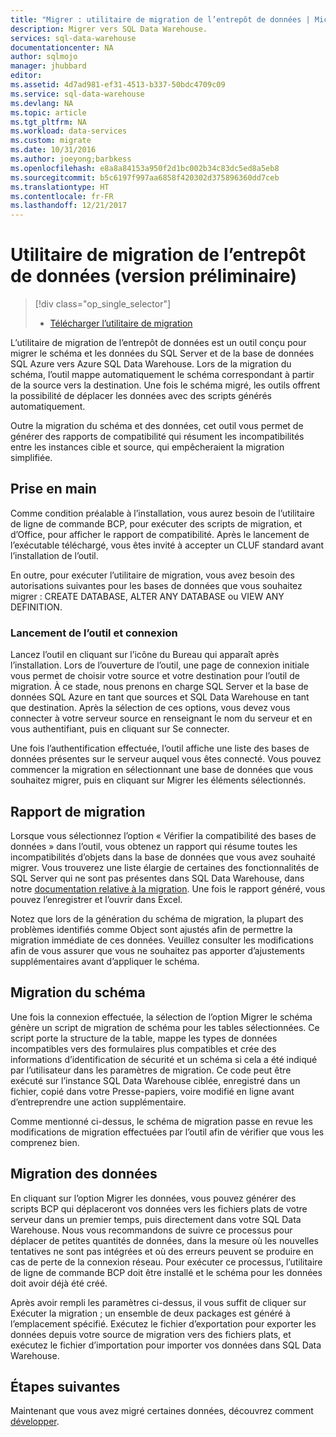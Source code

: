 ```yaml
---
title: "Migrer : utilitaire de migration de l’entrepôt de données | Microsoft Docs"
description: Migrer vers SQL Data Warehouse.
services: sql-data-warehouse
documentationcenter: NA
author: sqlmojo
manager: jhubbard
editor: 
ms.assetid: 4d7ad981-ef31-4513-b337-50bdc4709c09
ms.service: sql-data-warehouse
ms.devlang: NA
ms.topic: article
ms.tgt_pltfrm: NA
ms.workload: data-services
ms.custom: migrate
ms.date: 10/31/2016
ms.author: joeyong;barbkess
ms.openlocfilehash: e8a8a84153a950f2d1bc002b34c83dc5ed8a5eb8
ms.sourcegitcommit: b5c6197f997aa6858f420302d375896360dd7ceb
ms.translationtype: HT
ms.contentlocale: fr-FR
ms.lasthandoff: 12/21/2017
---
```

# <a name="data-warehouse-migration-utility-preview"></a>Utilitaire de migration de l’entrepôt de données (version préliminaire)
> [!div class="op_single_selector"]
> * [Télécharger l’utilitaire de migration][Download Migration Utility]
> 
> 

L’utilitaire de migration de l’entrepôt de données est un outil conçu pour migrer le schéma et les données du SQL Server et de la base de données SQL Azure vers Azure SQL Data Warehouse. Lors de la migration du schéma, l’outil mappe automatiquement le schéma correspondant à partir de la source vers la destination. Une fois le schéma migré, les outils offrent la possibilité de déplacer les données avec des scripts générés automatiquement.

Outre la migration du schéma et des données, cet outil vous permet de générer des rapports de compatibilité qui résument les incompatibilités entre les instances cible et source, qui empêcheraient la migration simplifiée.

## <a name="get-started"></a>Prise en main
Comme condition préalable à l’installation, vous aurez besoin de l’utilitaire de ligne de commande BCP, pour exécuter des scripts de migration, et d’Office, pour afficher le rapport de compatibilité. Après le lancement de l’exécutable téléchargé, vous êtes invité à accepter un CLUF standard avant l’installation de l’outil.

En outre, pour exécuter l’utilitaire de migration, vous avez besoin des autorisations suivantes pour les bases de données que vous souhaitez migrer : CREATE DATABASE, ALTER ANY DATABASE ou VIEW ANY DEFINITION.

### <a name="launching-the-tool-and-connecting"></a>Lancement de l’outil et connexion
Lancez l’outil en cliquant sur l’icône du Bureau qui apparaît après l’installation. Lors de l’ouverture de l’outil, une page de connexion initiale vous permet de choisir votre source et votre destination pour l’outil de migration. À ce stade, nous prenons en charge SQL Server et la base de données SQL Azure en tant que sources et SQL Data Warehouse en tant que destination. Après la sélection de ces options, vous devez vous connecter à votre serveur source en renseignant le nom du serveur et en vous authentifiant, puis en cliquant sur Se connecter.

Une fois l’authentification effectuée, l’outil affiche une liste des bases de données présentes sur le serveur auquel vous êtes connecté. Vous pouvez commencer la migration en sélectionnant une base de données que vous souhaitez migrer, puis en cliquant sur Migrer les éléments sélectionnés.

## <a name="migration-report"></a>Rapport de migration
Lorsque vous sélectionnez l’option « Vérifier la compatibilité des bases de données » dans l’outil, vous obtenez un rapport qui résume toutes les incompatibilités d’objets dans la base de données que vous avez souhaité migrer. Vous trouverez une liste élargie de certaines des fonctionnalités de SQL Server qui ne sont pas présentes dans SQL Data Warehouse, dans notre [documentation relative à la migration][migration documentation]. Une fois le rapport généré, vous pouvez l’enregistrer et l’ouvrir dans Excel.

Notez que lors de la génération du schéma de migration, la plupart des problèmes identifiés comme Object sont ajustés afin de permettre la migration immédiate de ces données. Veuillez consulter les modifications afin de vous assurer que vous ne souhaitez pas apporter d’ajustements supplémentaires avant d’appliquer le schéma.

## <a name="migrate-schema"></a>Migration du schéma
Une fois la connexion effectuée, la sélection de l’option Migrer le schéma génère un script de migration de schéma pour les tables sélectionnées. Ce script porte la structure de la table, mappe les types de données incompatibles vers des formulaires plus compatibles et crée des informations d’identification de sécurité et un schéma si cela a été indiqué par l’utilisateur dans les paramètres de migration. Ce code peut être exécuté sur l’instance SQL Data Warehouse ciblée, enregistré dans un fichier, copié dans votre Presse-papiers, voire modifié en ligne avant d’entreprendre une action supplémentaire.  

Comme mentionné ci-dessus, le schéma de migration passe en revue les modifications de migration effectuées par l’outil afin de vérifier que vous les comprenez bien.  

## <a name="migrate-data"></a>Migration des données
En cliquant sur l’option Migrer les données, vous pouvez générer des scripts BCP qui déplaceront vos données vers les fichiers plats de votre serveur dans un premier temps, puis directement dans votre SQL Data Warehouse. Nous vous recommandons de suivre ce processus pour déplacer de petites quantités de données, dans la mesure où les nouvelles tentatives ne sont pas intégrées et où des erreurs peuvent se produire en cas de perte de la connexion réseau. Pour exécuter ce processus, l’utilitaire de ligne de commande BCP doit être installé et le schéma pour les données doit avoir déjà été créé.

Après avoir rempli les paramètres ci-dessus, il vous suffit de cliquer sur Exécuter la migration ; un ensemble de deux packages est généré à l’emplacement spécifié. Exécutez le fichier d’exportation pour exporter les données depuis votre source de migration vers des fichiers plats, et exécutez le fichier d’importation pour importer vos données dans SQL Data Warehouse.

## <a name="next-steps"></a>Étapes suivantes
Maintenant que vous avez migré certaines données, découvrez comment [développer][develop].

<!--Image references-->

<!--Article references-->
[migration documentation]: sql-data-warehouse-overview-migrate.md
[develop]: sql-data-warehouse-overview-develop.md

<!--Other Web references--> 
[Download Migration Utility]: https://www.microsoft.com/en-us/download/details.aspx?id=49100
